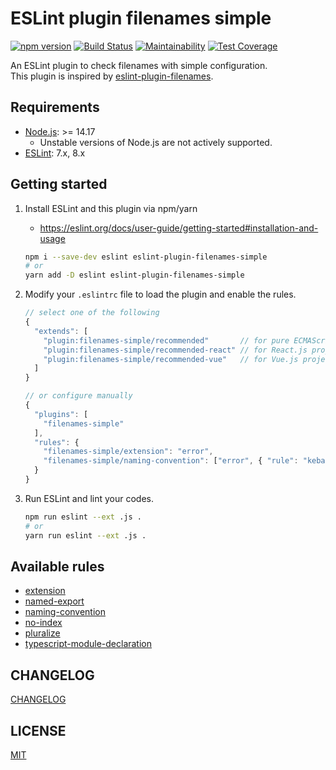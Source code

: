 # ESLint plugin filenames simple

[![npm version](https://badge.fury.io/js/eslint-plugin-filenames-simple.svg)](https://badge.fury.io/js/eslint-plugin-filenames-simple)
[![Build Status](https://github.com/epaew/eslint-plugin-filenames-simple/workflows/Run%20Jest/badge.svg)](https://github.com/epaew/eslint-plugin-filenames-simple/actions?query=workflow%3A%22Run+Jest%22+branch%3A%22master%22)
[![Maintainability](https://api.codeclimate.com/v1/badges/964080f3d22b89b276d2/maintainability)](https://codeclimate.com/github/epaew/eslint-plugin-filenames-simple/maintainability)
[![Test Coverage](https://api.codeclimate.com/v1/badges/964080f3d22b89b276d2/test_coverage)](https://codeclimate.com/github/epaew/eslint-plugin-filenames-simple/test_coverage)

An ESLint plugin to check filenames with simple configuration.  
This plugin is inspired by [eslint-plugin-filenames](https://github.com/selaux/eslint-plugin-filenames).

## Requirements

- [Node.js](https://nodejs.org/en/download/): >= 14.17
    - Unstable versions of Node.js are not actively supported.
- [ESLint](https://eslint.org/): 7.x, 8.x

## Getting started

1. Install ESLint and this plugin via npm/yarn

   - https://eslint.org/docs/user-guide/getting-started#installation-and-usage

   ```sh
   npm i --save-dev eslint eslint-plugin-filenames-simple
   # or
   yarn add -D eslint eslint-plugin-filenames-simple
   ```

2. Modify your `.eslintrc` file to load the plugin and enable the rules.

   ```javascript
   // select one of the following
   {
     "extends": [
       "plugin:filenames-simple/recommended"       // for pure ECMAScript/TypeScript project
       "plugin:filenames-simple/recommended-react" // for React.js project
       "plugin:filenames-simple/recommended-vue"   // for Vue.js project
     ]
   }
   ```

   ```javascript
   // or configure manually
   {
     "plugins": [
       "filenames-simple"
     ],
     "rules": {
       "filenames-simple/extension": "error",
       "filenames-simple/naming-convention": ["error", { "rule": "kebab-case" }]
     }
   }
   ```

3. Run ESLint and lint your codes.
   ```sh
   npm run eslint --ext .js .
   # or
   yarn run eslint --ext .js .
   ```

## Available rules

- [extension](./docs/rules/extension.md)
- [named-export](./docs/rules/named-export.md)
- [naming-convention](./docs/rules/naming-convention.md)
- [no-index](./docs/rules/no-index.md)
- [pluralize](./docs/rules/pluralize.md)
- [typescript-module-declaration](./docs/rules/typescript-module-declaration.md)

## CHANGELOG

[CHANGELOG](./CHANGELOG.md)

## LICENSE

[MIT](./LICENSE)
